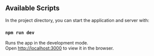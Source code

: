 ## Available Scripts

In the project directory, you can start the application and server with:

### `npm run dev`

Runs the app in the development mode.\
Open [http://localhost:3000](http://localhost:3000) to view it in the browser.


